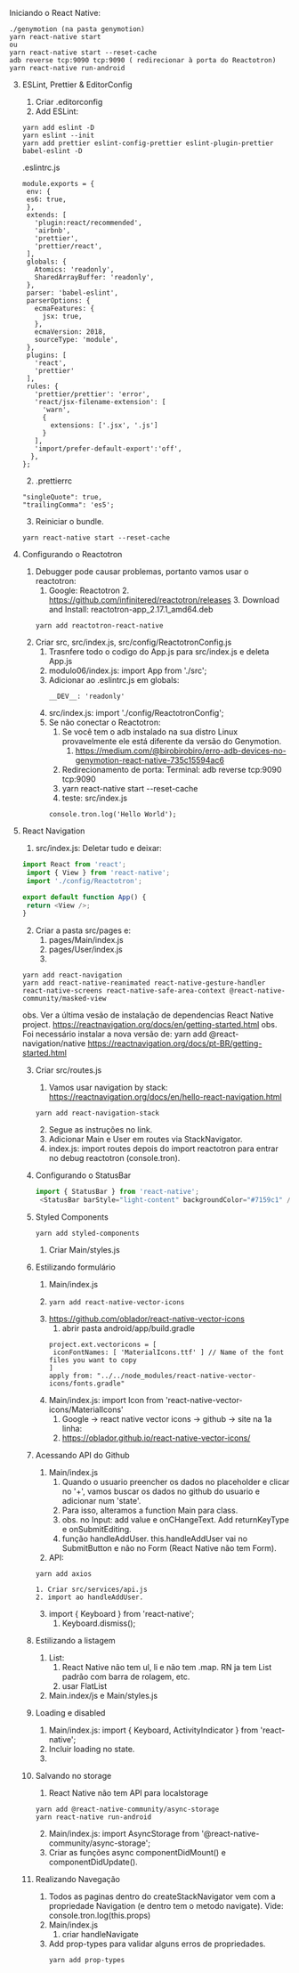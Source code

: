 
Iniciando o React Native:
```
./genymotion (na pasta genymotion)
yarn react-native start
ou
yarn react-native start --reset-cache
adb reverse tcp:9090 tcp:9090 ( redirecionar à porta do Reactotron)
yarn react-native run-android
```

3. ESLint, Prettier & EditorConfig
   1. Criar .editorconfig
   2. Add ESLint:
   ```
   yarn add eslint -D
   yarn eslint --init
   yarn add prettier eslint-config-prettier eslint-plugin-prettier babel-eslint -D
   ```
   .eslintrc.js
   ```
   module.exports = {
    env: {
    es6: true,
    },
    extends: [
      'plugin:react/recommended',
      'airbnb',
      'prettier',
      'prettier/react',
    ],
    globals: {
      Atomics: 'readonly',
      SharedArrayBuffer: 'readonly',
    },
    parser: 'babel-eslint',
    parserOptions: {
      ecmaFeatures: {
        jsx: true,
      },
      ecmaVersion: 2018,
      sourceType: 'module',
    },
    plugins: [
      'react',
      'prettier'
    ],
    rules: {
      'prettier/prettier': 'error',
      'react/jsx-filename-extension': [
        'warn',
        {
          extensions: ['.jsx', '.js']
        }
      ],
      'import/prefer-default-export':'off',
     },
   };
   ```
   2. .prettierrc
   ```
   "singleQuote": true,
   "trailingComma": 'es5';
   ```
   3. Reiniciar o bundle.
   ```
   yarn react-native start --reset-cache
   ```

4. Configurando o Reactotron
   1. Debugger pode causar problemas, portanto vamos usar o reactotron:
      1. Google: Reactotron
		  2. https://github.com/infinitered/reactotron/releases
		  3. Download and Install: reactotron-app_2.17.1_amd64.deb
      ```
      yarn add reactotron-react-native
      ```
    2. Criar src, src/index.js, src/config/ReactotronConfig.js
       1. Trasnfere todo o codigo do App.js para src/index.js e deleta App.js
       2. modulo06/index.js: import App from './src';
       3. Adicionar ao .eslintrc.js em globals:
          ```
          __DEV__: 'readonly'
          ```
       4. src/index.js: import './config/ReactotronConfig';
       5. Se não conectar o Reactotron:
          1. Se você tem o adb instalado na sua distro Linux provavelmente ele está diferente da versão do Genymotion.
             1. https://medium.com/@birobirobiro/erro-adb-devices-no-genymotion-react-native-735c15594ac6
          2.  Redirecionamento de porta: Terminal: adb reverse tcp:9090 tcp:9090
          3. yarn react-native start --reset-cache
          3. teste: src/index.js
          ```
          console.tron.log('Hello World');
          ```



5. React Navigation
   1. src/index.js: Deletar tudo e deixar:
   ```Javascript
   import React from 'react';
    import { View } from 'react-native';
    import './config/Reactotron';

   export default function App() {
    return <View />;
   }
   ```
   2. Criar a pasta src/pages e:
      1. pages/Main/index.js
      2. pages/User/index.js
      3.
   ```
   yarn add react-navigation
   yarn add react-native-reanimated react-native-gesture-handler react-native-screens react-native-safe-area-context @react-native-community/masked-view
   ```
   obs. Ver a última vesão de instalação de dependencias React Native project.
   https://reactnavigation.org/docs/en/getting-started.html
   obs. Foi necessário instalar a nova versão de: yarn add @react-navigation/native https://reactnavigation.org/docs/pt-BR/getting-started.html

   3. Criar src/routes.js
      1. Vamos usar navigation by stack: https://reactnavigation.org/docs/en/hello-react-navigation.html
      ```
      yarn add react-navigation-stack
      ```
      2. Segue as instruções no link.
      3. Adicionar Main e User em routes via StackNavigator.
      4. index.js: import routes depois do import reactotron para entrar no debug reactotron (console.tron).

   4. Configurando o StatusBar
      ```Javascript
      import { StatusBar } from 'react-native';
       <StatusBar barStyle="light-content" backgroundColor="#7159c1" />
      ```

   5. Styled Components
      ```
      yarn add styled-components
      ```
      1. Criar Main/styles.js

   6. Estilizando formulário
      1. Main/index.js
      2.
         ```
         yarn add react-native-vector-icons
         ```
      2. https://github.com/oblador/react-native-vector-icons
         1. abrir pasta android/app/build.gradle
         ```
         project.ext.vectoricons = [
          iconFontNames: [ 'MaterialIcons.ttf' ] // Name of the font files you want to copy
         ]
         apply from: "../../node_modules/react-native-vector-icons/fonts.gradle"
         ```
      3. Main/index.js: import Icon from 'react-native-vector-icons/MaterialIcons'
         1. Google -> react native vector icons -> github -> site na 1a linha:
         2. https://oblador.github.io/react-native-vector-icons/

   7. Acessando API do Github
      1. Main/index.js
         1. Quando o usuario preencher os dados no placeholder e clicar no '+', vamos buscar os dados no github do usuario e adicionar num 'state'.
         2. Para isso, alteramos a function Main para class.
         3. obs. no Input: add value e onCHangeText. Add returnKeyType e onSubmitEditing.
         4. função handleAddUser. this.handleAddUser vai no SubmitButton e não no Form (React Native não tem Form).
       2. API:
       ```
       yarn add axios
       ```
          1. Criar src/services/api.js
          2. import ao handleAddUser.
       3. import { Keyboard } from 'react-native';
          1. Keyboard.dismiss();

   8. Estilizando a listagem
      1. List:
         1. React Native não tem ul, li e não tem .map. RN ja tem List padrão com barra de rolagem, etc.
         2. usar FlatList
      2. Main.index/js e Main/styles.js

   9. Loading e disabled
      1. Main/index.js: import { Keyboard, ActivityIndicator } from 'react-native';
      2. Incluir loading no state.
      3.

   10. Salvando no storage
       1. React Native não tem API para localstorage
       ```
       yarn add @react-native-community/async-storage
       yarn react-native run-android
       ```
       2. Main/index.js: import AsyncStorage from '@react-native-community/async-storage';
       3. Criar as funções async componentDidMount() e componentDidUpdate().

   11. Realizando Navegação
       1. Todos as paginas dentro do createStackNavigator vem com a propriedade Navigation (e dentro tem o metodo navigate). Vide: console.tron.log(this.props)
       2. Main/index.js
          1. criar handleNavigate
       3. Add prop-types para validar alguns erros de propriedades.
          ```
          yarn add prop-types
          ```


